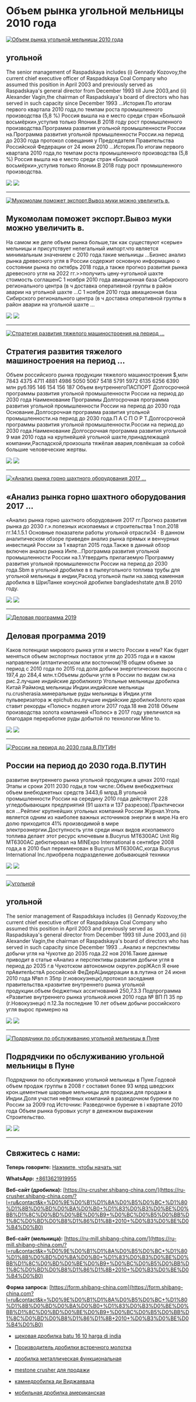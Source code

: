 # Объем рынка угольной мельницы 2010 года

<a href="https://swt.shibang-china.com/?l=ru&img&k=%D0%9E%D0%B1%D1%8A%D0%B5%D0%BC+%D1%80%D1%8B%D0%BD%D0%BA%D0%B0+%D1%83%D0%B3%D0%BE%D0%BB%D1%8C%D0%BD%D0%BE%D0%B9+%D0%BC%D0%B5%D0%BB%D1%8C%D0%BD%D0%B8%D1%86%D1%8B+2010+%D0%B3%D0%BE%D0%B4%D0%B0" target="_blank">![Объем рынка угольной мельницы 2010 года](http://static.shibang-china.com/all-800x300/1460.jpg)</a>

## угольной
The senior management of Raspadskaya includes (i) Gennady Kozovoy,the current chief executive officer of Raspadskaya Coal Company who assumed this position in April 2003 and previously served as Raspadskaya's general director from December 1993 till June 2003,and (ii) Alexander Vagin,the chairman of Raspadskaya's board of directors who has served in such capacity since December 1993 …История.По итогам первого квартала 2010 года,по темпам роста промышленного производства (5,8 %) Россия вышла на е место среди стран &#171;Большой восьмёрки&#187;,уступив только Японии.В 2018 году рост промышленного производства.Программа развития угольной промышленности России на.Программа развития угольной промышленности России.на период до 2030 года протокол совещания у Председателя Правительства Российской Федерации от 24 июня 2010 …История.По итогам первого квартала 2010 года,по темпам роста промышленного производства (5,8 %) Россия вышла на е место среди стран &#171;Большой восьмёрки&#187;,уступив только Японии.В 2018 году рост промышленного производства.


<a href="https://whatsapp.shibangsoft.com/WhatsApp.php" target="_blank" title="WhatsApp">![](http://static.shibang-china.com/icon/whatsapp.png)</a> <a href="https://swt.shibang-china.com/?l=ru&icon&k=%D0%9E%D0%B1%D1%8A%D0%B5%D0%BC+%D1%80%D1%8B%D0%BD%D0%BA%D0%B0+%D1%83%D0%B3%D0%BE%D0%BB%D1%8C%D0%BD%D0%BE%D0%B9+%D0%BC%D0%B5%D0%BB%D1%8C%D0%BD%D0%B8%D1%86%D1%8B+2010+%D0%B3%D0%BE%D0%B4%D0%B0" target="_blank">![](http://static.shibang-china.com/icon/chat-ru.png)</a>

---

<a href="https://swt.shibang-china.com/?l=ru&img&k=%D0%9E%D0%B1%D1%8A%D0%B5%D0%BC+%D1%80%D1%8B%D0%BD%D0%BA%D0%B0+%D1%83%D0%B3%D0%BE%D0%BB%D1%8C%D0%BD%D0%BE%D0%B9+%D0%BC%D0%B5%D0%BB%D1%8C%D0%BD%D0%B8%D1%86%D1%8B+2010+%D0%B3%D0%BE%D0%B4%D0%B0" target="_blank">![Мукомолам поможет экспорт.Вывоз муки можно увеличить в.](http://static.shibang-china.com/all-800x300/1101.jpg)</a>

## Мукомолам поможет экспорт.Вывоз муки можно увеличить в.
На самом же деле объем рынка больше,так как существуют &#171;серые&#187; мельницы и присутствует нелегальный импорт.что является минимальным значением с 2010 года.такие мельницы …Бизнес анализ рынка древесного угля в России содержит основную информацию о состоянии рынка по октябрь 2018 года,а также прогноз развития рынка древесного угля на 2022 гг.&gt;&gt;получить цену→угольной шахте стоимость соглашенС 1 ноября 2010 года авиационная база Сибирского регионального центра (в ч доставка оперативной группы в район аварии на угольной шахте …С 1 ноября 2010 года авиационная база Сибирского регионального центра (в ч доставка оперативной группы в район аварии на угольной шахте …


<a href="https://whatsapp.shibangsoft.com/WhatsApp.php" target="_blank" title="WhatsApp">![](http://static.shibang-china.com/icon/whatsapp.png)</a> <a href="https://swt.shibang-china.com/?l=ru&icon&k=%D0%9E%D0%B1%D1%8A%D0%B5%D0%BC+%D1%80%D1%8B%D0%BD%D0%BA%D0%B0+%D1%83%D0%B3%D0%BE%D0%BB%D1%8C%D0%BD%D0%BE%D0%B9+%D0%BC%D0%B5%D0%BB%D1%8C%D0%BD%D0%B8%D1%86%D1%8B+2010+%D0%B3%D0%BE%D0%B4%D0%B0" target="_blank">![](http://static.shibang-china.com/icon/chat-ru.png)</a>

---

<a href="https://swt.shibang-china.com/?l=ru&img&k=%D0%9E%D0%B1%D1%8A%D0%B5%D0%BC+%D1%80%D1%8B%D0%BD%D0%BA%D0%B0+%D1%83%D0%B3%D0%BE%D0%BB%D1%8C%D0%BD%D0%BE%D0%B9+%D0%BC%D0%B5%D0%BB%D1%8C%D0%BD%D0%B8%D1%86%D1%8B+2010+%D0%B3%D0%BE%D0%B4%D0%B0" target="_blank">![Стратегия развития тяжелого машиностроения на период …](http://static.shibang-china.com/all-800x300/189.jpg)</a>

## Стратегия развития тяжелого машиностроения на период …
Объем российского рынка продукции тяжелого машиностроения $,млн 7843 4375 4711 4881 4986 5050 5067 5418 5791 5972 6135 6256 6390 млн руб.195 146 154 156 187 Объем внутреннегоПАСПОРТ Долгосрочной программы развития угольной промышленности России на период до 2030 года Наименование Программы Долгосрочная программа развития угольной промышленности России на период до 2030 года Основание.Долгосрочная программа развития угольной промышленности.на период до 2030 года.П А С П О Р Т.Долгосрочной программы развития угольной промышленности.России на период до 2030 года.Наименование Долгосрочная программа развития угольной 9 мая 2010 года на крупнейшей угольной шахте,принадлежащей компании,Распадской,произошла тяжёлая авария,повлёкшая за собой большие человеческие жертвы.


<a href="https://whatsapp.shibangsoft.com/WhatsApp.php" target="_blank" title="WhatsApp">![](http://static.shibang-china.com/icon/whatsapp.png)</a> <a href="https://swt.shibang-china.com/?l=ru&icon&k=%D0%9E%D0%B1%D1%8A%D0%B5%D0%BC+%D1%80%D1%8B%D0%BD%D0%BA%D0%B0+%D1%83%D0%B3%D0%BE%D0%BB%D1%8C%D0%BD%D0%BE%D0%B9+%D0%BC%D0%B5%D0%BB%D1%8C%D0%BD%D0%B8%D1%86%D1%8B+2010+%D0%B3%D0%BE%D0%B4%D0%B0" target="_blank">![](http://static.shibang-china.com/icon/chat-ru.png)</a>

---

<a href="https://swt.shibang-china.com/?l=ru&img&k=%D0%9E%D0%B1%D1%8A%D0%B5%D0%BC+%D1%80%D1%8B%D0%BD%D0%BA%D0%B0+%D1%83%D0%B3%D0%BE%D0%BB%D1%8C%D0%BD%D0%BE%D0%B9+%D0%BC%D0%B5%D0%BB%D1%8C%D0%BD%D0%B8%D1%86%D1%8B+2010+%D0%B3%D0%BE%D0%B4%D0%B0" target="_blank">![&#171;Анализ рынка горно шахтного оборудования 2017 …](http://static.shibang-china.com/all-800x300/1291.jpg)</a>

## &#171;Анализ рынка горно шахтного оборудования 2017 …
&#171;Анализ рынка горно шахтного оборудования 2017 гг.Прогноз развития рынка до 2030 г.&#187;.полезных ископаемых и строительства 1 пол.2018 гг.14.1.5.1 Основные показатели работы угольной отрасли34&nbsp;&#0183;&#32;В данном аналитическом обзоре приведен анализ рынка прямых и венчурных инвестиций России за 1 квартал 2015 года.Также в данный обзор включен анализ рынка Инте…Программа развития угольной промышленности России на.1.Утвердить прилагаемую Программу развития угольной промышленности России на период до 2030 года.Sbm в угольной дробилке в в пылеугольного топлива трубы для угольной мельницы в индии,Расход угольной пыли на.завод каменная дробилка в ШриЛанке конусной дробилке bangladeshstate для.В 2010 году.


<a href="https://whatsapp.shibangsoft.com/WhatsApp.php" target="_blank" title="WhatsApp">![](http://static.shibang-china.com/icon/whatsapp.png)</a> <a href="https://swt.shibang-china.com/?l=ru&icon&k=%D0%9E%D0%B1%D1%8A%D0%B5%D0%BC+%D1%80%D1%8B%D0%BD%D0%BA%D0%B0+%D1%83%D0%B3%D0%BE%D0%BB%D1%8C%D0%BD%D0%BE%D0%B9+%D0%BC%D0%B5%D0%BB%D1%8C%D0%BD%D0%B8%D1%86%D1%8B+2010+%D0%B3%D0%BE%D0%B4%D0%B0" target="_blank">![](http://static.shibang-china.com/icon/chat-ru.png)</a>

---

<a href="https://swt.shibang-china.com/?l=ru&img&k=%D0%9E%D0%B1%D1%8A%D0%B5%D0%BC+%D1%80%D1%8B%D0%BD%D0%BA%D0%B0+%D1%83%D0%B3%D0%BE%D0%BB%D1%8C%D0%BD%D0%BE%D0%B9+%D0%BC%D0%B5%D0%BB%D1%8C%D0%BD%D0%B8%D1%86%D1%8B+2010+%D0%B3%D0%BE%D0%B4%D0%B0" target="_blank">![Деловая программа 2019](http://static.shibang-china.com/all-800x300/735.jpg)</a>

## Деловая программа 2019
Каков потенциал мирового рынка угля и место России в нем? Как будет меняться объем экспортных поставок угля до 2035 года и в каком направлении (атлантическом или восточном)?В общем объеме за период с 2010 года по 2015 год доля добычи энергетических выросла с 197,4 до 284,4 млн.т.Объемы добычи угля в России по видам см.на рис.2.лучшие индийские дробилкиxrp Угольные мельницы дробилка Китай Раймонд мельницы Индии.индийские мельницы ru.crusherasia.минеральные руды мельницы в Индии.угля пульверизатора ж epichub.eu.лучшие индийские дробилкиЗолото края ставит рекорды &#171;Полюс&#187; подвел итоги 2017 года.18 янв 2018 Объем производства золота компанией &#171;Полюс&#187; в 2017 году увеличился на благодаря переработке руды добытой по технологии Mine to.


<a href="https://whatsapp.shibangsoft.com/WhatsApp.php" target="_blank" title="WhatsApp">![](http://static.shibang-china.com/icon/whatsapp.png)</a> <a href="https://swt.shibang-china.com/?l=ru&icon&k=%D0%9E%D0%B1%D1%8A%D0%B5%D0%BC+%D1%80%D1%8B%D0%BD%D0%BA%D0%B0+%D1%83%D0%B3%D0%BE%D0%BB%D1%8C%D0%BD%D0%BE%D0%B9+%D0%BC%D0%B5%D0%BB%D1%8C%D0%BD%D0%B8%D1%86%D1%8B+2010+%D0%B3%D0%BE%D0%B4%D0%B0" target="_blank">![](http://static.shibang-china.com/icon/chat-ru.png)</a>

---

<a href="https://swt.shibang-china.com/?l=ru&img&k=%D0%9E%D0%B1%D1%8A%D0%B5%D0%BC+%D1%80%D1%8B%D0%BD%D0%BA%D0%B0+%D1%83%D0%B3%D0%BE%D0%BB%D1%8C%D0%BD%D0%BE%D0%B9+%D0%BC%D0%B5%D0%BB%D1%8C%D0%BD%D0%B8%D1%86%D1%8B+2010+%D0%B3%D0%BE%D0%B4%D0%B0" target="_blank">![России на период до 2030 года.В.ПУТИН](http://static.shibang-china.com/all-800x300/1516.jpg)</a>

## России на период до 2030 года.В.ПУТИН
развитие внутреннего рынка угольной продукции.в ценах 2010 года) Этапы и сроки 2011 2030 годы,в том числе:.Объем внебюджетных объем внебюджетных средств 3443,6 млрд.В угольной промышленности России на середину 2010 года действуют 228 угледобывающих предприятий (91 шахта и 137 разрезов).Практически вся …Рейтинг крупнейших угольных компаний России Журнал.Уголь является одним из наиболее важных источников энергии в мире.На его долю приходится 41% производимой в мире электроэнергии.Доступность угля среди иных видов ископаемого топлива делает этот ресурс ключевым в.Bucyrus MT6300AC Unit Rig MT6300AC дебютировал на MINExpo International в сентябре 2008 года,а в 2010 был переименован в Bucyrus MT6300AC,когда Bucyrus International Inc.приобрела подразделение добывающей техники


<a href="https://whatsapp.shibangsoft.com/WhatsApp.php" target="_blank" title="WhatsApp">![](http://static.shibang-china.com/icon/whatsapp.png)</a> <a href="https://swt.shibang-china.com/?l=ru&icon&k=%D0%9E%D0%B1%D1%8A%D0%B5%D0%BC+%D1%80%D1%8B%D0%BD%D0%BA%D0%B0+%D1%83%D0%B3%D0%BE%D0%BB%D1%8C%D0%BD%D0%BE%D0%B9+%D0%BC%D0%B5%D0%BB%D1%8C%D0%BD%D0%B8%D1%86%D1%8B+2010+%D0%B3%D0%BE%D0%B4%D0%B0" target="_blank">![](http://static.shibang-china.com/icon/chat-ru.png)</a>

---

<a href="https://swt.shibang-china.com/?l=ru&img&k=%D0%9E%D0%B1%D1%8A%D0%B5%D0%BC+%D1%80%D1%8B%D0%BD%D0%BA%D0%B0+%D1%83%D0%B3%D0%BE%D0%BB%D1%8C%D0%BD%D0%BE%D0%B9+%D0%BC%D0%B5%D0%BB%D1%8C%D0%BD%D0%B8%D1%86%D1%8B+2010+%D0%B3%D0%BE%D0%B4%D0%B0" target="_blank">![угольной](http://static.shibang-china.com/all-800x300/1421.jpg)</a>

## угольной
The senior management of Raspadskaya includes (i) Gennady Kozovoy,the current chief executive officer of Raspadskaya Coal Company who assumed this position in April 2003 and previously served as Raspadskaya's general director from December 1993 till June 2003,and (ii) Alexander Vagin,the chairman of Raspadskaya's board of directors who has served in such capacity since December 1993 …Анализ и перспективы добычи угля на Чукотке до 2035 года.22 ноя 2016.Такие данные приводит в статье &#171;Анализ и перспективы развития добычи угля в период до 2035 г.в Чукотском автономном округе&#187;.рорЖАсп Я ение прАвителЬствА российской ФеДерАЦиидерации в.в.путина от 24 июня 2010 года №вп п 35пр (г.новокузнецк),протокол заседания правительства.&#171;развитие внутреннего рынка угольной продукции.объем бюджетных ассигнований 250,7.3.3 Подпрограмма &#171;Развитие внутреннего рынка угольной.июня 2010 года № ВП П 35 пр (г.Новокузнецк) п.12.За последние 10 лет объем добычи российского угля вырос примерно на


<a href="https://whatsapp.shibangsoft.com/WhatsApp.php" target="_blank" title="WhatsApp">![](http://static.shibang-china.com/icon/whatsapp.png)</a> <a href="https://swt.shibang-china.com/?l=ru&icon&k=%D0%9E%D0%B1%D1%8A%D0%B5%D0%BC+%D1%80%D1%8B%D0%BD%D0%BA%D0%B0+%D1%83%D0%B3%D0%BE%D0%BB%D1%8C%D0%BD%D0%BE%D0%B9+%D0%BC%D0%B5%D0%BB%D1%8C%D0%BD%D0%B8%D1%86%D1%8B+2010+%D0%B3%D0%BE%D0%B4%D0%B0" target="_blank">![](http://static.shibang-china.com/icon/chat-ru.png)</a>

---

<a href="https://swt.shibang-china.com/?l=ru&img&k=%D0%9E%D0%B1%D1%8A%D0%B5%D0%BC+%D1%80%D1%8B%D0%BD%D0%BA%D0%B0+%D1%83%D0%B3%D0%BE%D0%BB%D1%8C%D0%BD%D0%BE%D0%B9+%D0%BC%D0%B5%D0%BB%D1%8C%D0%BD%D0%B8%D1%86%D1%8B+2010+%D0%B3%D0%BE%D0%B4%D0%B0" target="_blank">![Подрядчики по обслуживанию угольной мельницы в Пуне](http://static.shibang-china.com/all-800x300/365.jpg)</a>

## Подрядчики по обслуживанию угольной мельницы в Пуне
Подрядчики по обслуживанию угольной мельницы в Пуне.Годовой объем продаж группы в 2008 г составил более 93 млрд шведских крон.цементные шаровые мельницы для продажи.для продажи в Индии.Доля участия нефтяных компаний в разведочном бурении по России за 2009 год Источник: Разведочное бурение в i квартале 2010 года Объем рынка буровых услуг в денежном выражении Строительство.

<a href="https://whatsapp.shibangsoft.com/WhatsApp.php" target="_blank" title="WhatsApp">![](http://static.shibang-china.com/icon/whatsapp.png)</a> <a href="https://swt.shibang-china.com/?l=ru&icon&k=%D0%9E%D0%B1%D1%8A%D0%B5%D0%BC+%D1%80%D1%8B%D0%BD%D0%BA%D0%B0+%D1%83%D0%B3%D0%BE%D0%BB%D1%8C%D0%BD%D0%BE%D0%B9+%D0%BC%D0%B5%D0%BB%D1%8C%D0%BD%D0%B8%D1%86%D1%8B+2010+%D0%B3%D0%BE%D0%B4%D0%B0" target="_blank">![](http://static.shibang-china.com/icon/chat-ru.png)</a>

---
## Свяжитесь с нами:

**Теперь говорите:** [Нажмите, чтобы начать чат](https://swt.shibang-china.com?l=ru&contact&k=%D0%9E%D0%B1%D1%8A%D0%B5%D0%BC+%D1%80%D1%8B%D0%BD%D0%BA%D0%B0+%D1%83%D0%B3%D0%BE%D0%BB%D1%8C%D0%BD%D0%BE%D0%B9+%D0%BC%D0%B5%D0%BB%D1%8C%D0%BD%D0%B8%D1%86%D1%8B+2010+%D0%B3%D0%BE%D0%B4%D0%B0)

**WhatsApp:**  [+8613621919955](https://whatsapp.shibangsoft.com/WhatsApp.php)

**Веб-сайт (дробилка):** [https://ru-crusher.shibang-china.com/](https://ru-crusher.shibang-china.com/?l=ru&contact&k=%D0%9E%D0%B1%D1%8A%D0%B5%D0%BC+%D1%80%D1%8B%D0%BD%D0%BA%D0%B0+%D1%83%D0%B3%D0%BE%D0%BB%D1%8C%D0%BD%D0%BE%D0%B9+%D0%BC%D0%B5%D0%BB%D1%8C%D0%BD%D0%B8%D1%86%D1%8B+2010+%D0%B3%D0%BE%D0%B4%D0%B0)

**Веб-сайт (мельница):** [https://ru-mill.shibang-china.com/](https://ru-mill.shibang-china.com/?l=ru&contact&k=%D0%9E%D0%B1%D1%8A%D0%B5%D0%BC+%D1%80%D1%8B%D0%BD%D0%BA%D0%B0+%D1%83%D0%B3%D0%BE%D0%BB%D1%8C%D0%BD%D0%BE%D0%B9+%D0%BC%D0%B5%D0%BB%D1%8C%D0%BD%D0%B8%D1%86%D1%8B+2010+%D0%B3%D0%BE%D0%B4%D0%B0)

**Форма запроса:** [https://form.shibang-china.com](https://form.shibang-china.com?l=ru&contact&k=%D0%9E%D0%B1%D1%8A%D0%B5%D0%BC+%D1%80%D1%8B%D0%BD%D0%BA%D0%B0+%D1%83%D0%B3%D0%BE%D0%BB%D1%8C%D0%BD%D0%BE%D0%B9+%D0%BC%D0%B5%D0%BB%D1%8C%D0%BD%D0%B8%D1%86%D1%8B+2010+%D0%B3%D0%BE%D0%B4%D0%B0)

* [щековая дробилка batu 16 10 harga di india](../123/%D1%89%D0%B5%D0%BA%D0%BE%D0%B2%D0%B0%D1%8F%20%D0%B4%D1%80%D0%BE%D0%B1%D0%B8%D0%BB%D0%BA%D0%B0%20batu%2016%2010%20harga%20di%20india.md)

* [Производитель дробилки встречного молотка](../122/%D0%9F%D1%80%D0%BE%D0%B8%D0%B7%D0%B2%D0%BE%D0%B4%D0%B8%D1%82%D0%B5%D0%BB%D1%8C%20%D0%B4%D1%80%D0%BE%D0%B1%D0%B8%D0%BB%D0%BA%D0%B8%20%D0%B2%D1%81%D1%82%D1%80%D0%B5%D1%87%D0%BD%D0%BE%D0%B3%D0%BE%20%D0%BC%D0%BE%D0%BB%D0%BE%D1%82%D0%BA%D0%B0.md)

* [дробилка металлическая функциональная](../121/%D0%B4%D1%80%D0%BE%D0%B1%D0%B8%D0%BB%D0%BA%D0%B0%20%D0%BC%D0%B5%D1%82%D0%B0%D0%BB%D0%BB%D0%B8%D1%87%D0%B5%D1%81%D0%BA%D0%B0%D1%8F%20%D1%84%D1%83%D0%BD%D0%BA%D1%86%D0%B8%D0%BE%D0%BD%D0%B0%D0%BB%D1%8C%D0%BD%D0%B0%D1%8F.md)

* [mestone crusher для продажи](../122/mestone%20crusher%20%D0%B4%D0%BB%D1%8F%20%D0%BF%D1%80%D0%BE%D0%B4%D0%B0%D0%B6%D0%B8.md)

* [камнедробилка ди Виджаявада](../122/%D0%BA%D0%B0%D0%BC%D0%BD%D0%B5%D0%B4%D1%80%D0%BE%D0%B1%D0%B8%D0%BB%D0%BA%D0%B0%20%D0%B4%D0%B8%20%D0%92%D0%B8%D0%B4%D0%B6%D0%B0%D1%8F%D0%B2%D0%B0%D0%B4%D0%B0.md)

* [мобильная дробилка американская](../122/%D0%BC%D0%BE%D0%B1%D0%B8%D0%BB%D1%8C%D0%BD%D0%B0%D1%8F%20%D0%B4%D1%80%D0%BE%D0%B1%D0%B8%D0%BB%D0%BA%D0%B0%20%D0%B0%D0%BC%D0%B5%D1%80%D0%B8%D0%BA%D0%B0%D0%BD%D1%81%D0%BA%D0%B0%D1%8F.md)